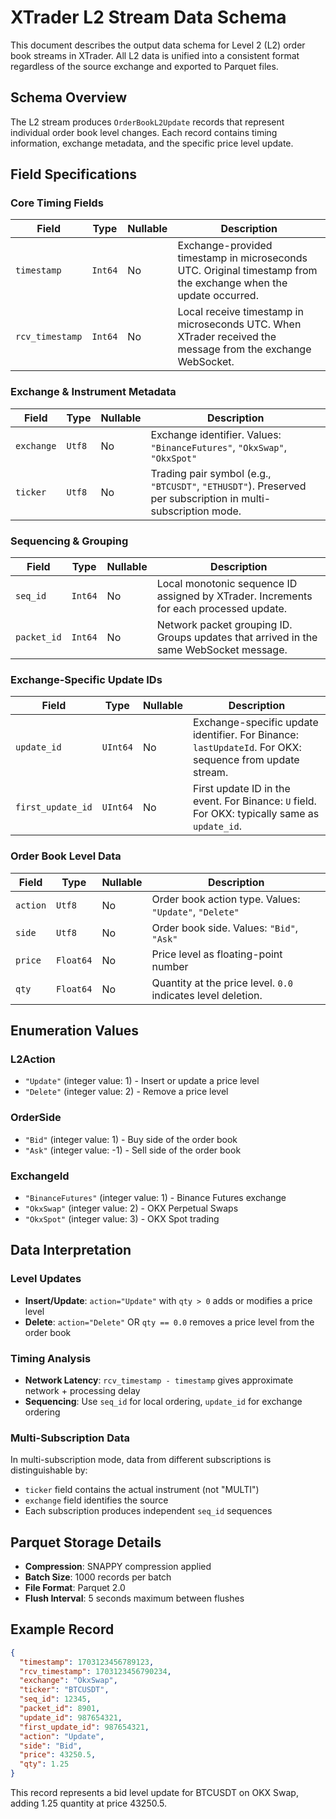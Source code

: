 # XTrader L2 Stream Data Schema

This document describes the output data schema for Level 2 (L2) order book streams in XTrader. All L2 data is unified into a consistent format regardless of the source exchange and exported to Parquet files.

## Schema Overview

The L2 stream produces `OrderBookL2Update` records that represent individual order book level changes. Each record contains timing information, exchange metadata, and the specific price level update.

## Field Specifications

### Core Timing Fields

| Field | Type | Nullable | Description |
|-------|------|----------|-------------|
| `timestamp` | `Int64` | No | Exchange-provided timestamp in microseconds UTC. Original timestamp from the exchange when the update occurred. |
| `rcv_timestamp` | `Int64` | No | Local receive timestamp in microseconds UTC. When XTrader received the message from the exchange WebSocket. |

### Exchange & Instrument Metadata

| Field | Type | Nullable | Description |
|-------|------|----------|-------------|
| `exchange` | `Utf8` | No | Exchange identifier. Values: `"BinanceFutures"`, `"OkxSwap"`, `"OkxSpot"` |
| `ticker` | `Utf8` | No | Trading pair symbol (e.g., `"BTCUSDT"`, `"ETHUSDT"`). Preserved per subscription in multi-subscription mode. |

### Sequencing & Grouping

| Field | Type | Nullable | Description |
|-------|------|----------|-------------|
| `seq_id` | `Int64` | No | Local monotonic sequence ID assigned by XTrader. Increments for each processed update. |
| `packet_id` | `Int64` | No | Network packet grouping ID. Groups updates that arrived in the same WebSocket message. |

### Exchange-Specific Update IDs

| Field | Type | Nullable | Description |
|-------|------|----------|-------------|
| `update_id` | `UInt64` | No | Exchange-specific update identifier. For Binance: `lastUpdateId`. For OKX: sequence from update stream. |
| `first_update_id` | `UInt64` | No | First update ID in the event. For Binance: `U` field. For OKX: typically same as `update_id`. |

### Order Book Level Data

| Field | Type | Nullable | Description |
|-------|------|----------|-------------|
| `action` | `Utf8` | No | Order book action type. Values: `"Update"`, `"Delete"` |
| `side` | `Utf8` | No | Order book side. Values: `"Bid"`, `"Ask"` |
| `price` | `Float64` | No | Price level as floating-point number |
| `qty` | `Float64` | No | Quantity at the price level. `0.0` indicates level deletion. |

## Enumeration Values

### L2Action
- `"Update"` (integer value: 1) - Insert or update a price level
- `"Delete"` (integer value: 2) - Remove a price level

### OrderSide  
- `"Bid"` (integer value: 1) - Buy side of the order book
- `"Ask"` (integer value: -1) - Sell side of the order book

### ExchangeId
- `"BinanceFutures"` (integer value: 1) - Binance Futures exchange
- `"OkxSwap"` (integer value: 2) - OKX Perpetual Swaps
- `"OkxSpot"` (integer value: 3) - OKX Spot trading

## Data Interpretation

### Level Updates
- **Insert/Update**: `action="Update"` with `qty > 0` adds or modifies a price level
- **Delete**: `action="Delete"` OR `qty == 0.0` removes a price level from the order book

### Timing Analysis
- **Network Latency**: `rcv_timestamp - timestamp` gives approximate network + processing delay
- **Sequencing**: Use `seq_id` for local ordering, `update_id` for exchange ordering

### Multi-Subscription Data
In multi-subscription mode, data from different subscriptions is distinguishable by:
- `ticker` field contains the actual instrument (not "MULTI")  
- `exchange` field identifies the source
- Each subscription produces independent `seq_id` sequences

## Parquet Storage Details

- **Compression**: SNAPPY compression applied
- **Batch Size**: 1000 records per batch
- **File Format**: Parquet 2.0
- **Flush Interval**: 5 seconds maximum between flushes

## Example Record

```json
{
  "timestamp": 1703123456789123,
  "rcv_timestamp": 1703123456790234,
  "exchange": "OkxSwap", 
  "ticker": "BTCUSDT",
  "seq_id": 12345,
  "packet_id": 8901,
  "update_id": 987654321,
  "first_update_id": 987654321,
  "action": "Update",
  "side": "Bid", 
  "price": 43250.5,
  "qty": 1.25
}
```

This record represents a bid level update for BTCUSDT on OKX Swap, adding 1.25 quantity at price 43250.5.